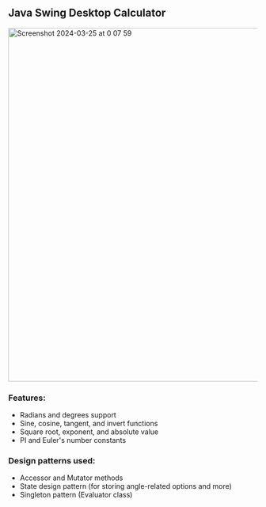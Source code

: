 ## Java Swing Desktop Calculator
<img width="714" alt="Screenshot 2024-03-25 at 0 07 59" src="https://github.com/nicolasf10/javaCalculator/assets/54503503/6d1322d1-2d87-4dbc-8808-91792a007ba4">

### Features:
- Radians and degrees support
- Sine, cosine, tangent, and invert functions
- Square root, exponent, and absolute value
- PI and Euler's number constants

### Design patterns used:
- Accessor and Mutator methods
- State design pattern (for storing angle-related options and more)
- Singleton pattern (Evaluator class)
